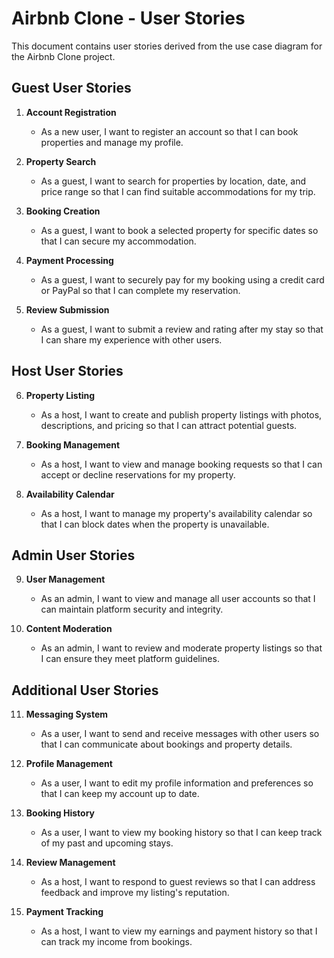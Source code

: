 # Airbnb Clone - User Stories

This document contains user stories derived from the use case diagram for the Airbnb Clone project.

## Guest User Stories

1. **Account Registration**
   - As a new user, I want to register an account so that I can book properties and manage my profile.

2. **Property Search**
   - As a guest, I want to search for properties by location, date, and price range so that I can find suitable accommodations for my trip.

3. **Booking Creation**
   - As a guest, I want to book a selected property for specific dates so that I can secure my accommodation.

4. **Payment Processing**
   - As a guest, I want to securely pay for my booking using a credit card or PayPal so that I can complete my reservation.

5. **Review Submission**
   - As a guest, I want to submit a review and rating after my stay so that I can share my experience with other users.

## Host User Stories

6. **Property Listing**
   - As a host, I want to create and publish property listings with photos, descriptions, and pricing so that I can attract potential guests.

7. **Booking Management**
   - As a host, I want to view and manage booking requests so that I can accept or decline reservations for my property.

8. **Availability Calendar**
   - As a host, I want to manage my property's availability calendar so that I can block dates when the property is unavailable.

## Admin User Stories

9. **User Management**
   - As an admin, I want to view and manage all user accounts so that I can maintain platform security and integrity.

10. **Content Moderation**
    - As an admin, I want to review and moderate property listings so that I can ensure they meet platform guidelines.

## Additional User Stories

11. **Messaging System**
    - As a user, I want to send and receive messages with other users so that I can communicate about bookings and property details.

12. **Profile Management**
    - As a user, I want to edit my profile information and preferences so that I can keep my account up to date.

13. **Booking History**
    - As a user, I want to view my booking history so that I can keep track of my past and upcoming stays.

14. **Review Management**
    - As a host, I want to respond to guest reviews so that I can address feedback and improve my listing's reputation.

15. **Payment Tracking**
    - As a host, I want to view my earnings and payment history so that I can track my income from bookings.